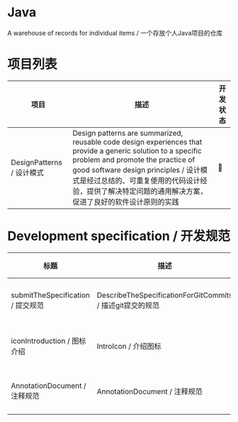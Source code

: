 # Java

A warehouse of records for individual items / 一个存放个人Java项目的仓库

# 项目列表

| 项目                    | 描述                                                                                                                                                                                                                                            | 开发状态 |
|-----------------------|-----------------------------------------------------------------------------------------------------------------------------------------------------------------------------------------------------------------------------------------------|------|
| DesignPatterns / 设计模式 | Design patterns are summarized, reusable code design experiences that provide a generic solution to a specific problem and promote the practice of good software design principles / 设计模式是经过总结的、可重复使用的代码设计经验，提供了解决特定问题的通用解决方案，促进了良好的软件设计原则的实践 | 🚀   |

[//]: # (## 图标列表)

[//]: # ()

[//]: # (- 🔍 - 需求分析)

[//]: # (- 📐 - 设计)

[//]: # (- 💻 - 编码)

[//]: # (- 🧪 - 测试)

[//]: # (- 🚢 - 部署)

[//]: # (- 🔧 - 维护)

[//]: # (- 📆 - 未开始)

[//]: # (- 🚀 - 开发中)

[//]: # (- ✅ - 完成)

# Development specification / 开发规范

| 标题                            | 描述                                                 | 文件                                                            |
|-------------------------------|----------------------------------------------------|---------------------------------------------------------------|
| submitTheSpecification / 提交规范 | DescribeTheSpecificationForGitCommits / 描述git提交的规范 | [提交规范](readme/DescribeTheSpecificationForGitCommitsReadme.md) |
| iconIntroduction / 图标介绍       | IntroIcon / 介绍图标                                   | [图标介绍](readme/Icon/IconZH.md)                                 |
| AnnotationDocument / 注释规范     | AnnotationDocument / 注释规范                          | [图标介绍](./readme/AnnotationDocument.md)                        |
